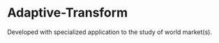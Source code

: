 Adaptive-Transform
==================

Developed with specialized application to the study of world market(s).
